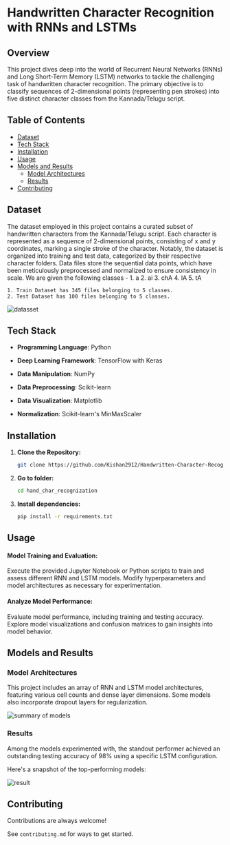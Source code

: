 # Handwritten Character Recognition with RNNs and LSTMs

## Overview

This project dives deep into the world of Recurrent Neural Networks (RNNs) and Long Short-Term Memory (LSTM) networks to tackle the challenging task of handwritten character recognition. The primary objective is to classify sequences of 2-dimensional points (representing pen strokes) into five distinct character classes from the Kannada/Telugu script.
    



## Table of Contents
- [Dataset](#dataset)
- [Tech Stack](#tech-stack)
- [Installation](#installation)
- [Usage](#usage)
- [Models and Results](#models-and-results)
  - [Model Architectures](#model-architectures)
  - [Results](#results)
- [Contributing](#contributing)


## Dataset

The dataset employed in this project contains a curated subset of handwritten characters from the Kannada/Telugu script. Each character is represented as a sequence of 2-dimensional points, consisting of x and y coordinates, marking a single stroke of the character. Notably, the dataset is organized into training and test data, categorized by their respective character folders. Data files store the sequential data points, which have been meticulously preprocessed and normalized to ensure consistency in scale.
We are given the following classes -
    1. a
    2. ai
    3. chA
    4. lA
    5. tA

    1. Train Dataset has 345 files belonging to 5 classes.
    2. Test Dataset has 100 files belonging to 5 classes.

![datasset](https://github.com/Kishan2912/Handwritten-Character-Recognition/assets/83392319/0d8b8918-0446-4517-8885-1f4abd3b32b1)

## Tech Stack

- **Programming Language**: Python

- **Deep Learning Framework**: TensorFlow with Keras
- **Data Manipulation**: NumPy
- **Data Preprocessing**: Scikit-learn
- **Data Visualization**: Matplotlib
- **Normalization**: Scikit-learn's MinMaxScaler

## Installation

1. **Clone the Repository:**

   ```bash
   git clone https://github.com/Kishan2912/Handwritten-Character-Recognition

2. **Go to folder:**
    ```bash
   cd hand_char_recognization

3. **Install dependencies:**
    ```bash
   pip install -r requirements.txt


## Usage

#### Model Training and Evaluation:

Execute the provided Jupyter Notebook or Python scripts to train and assess different RNN and LSTM models.
Modify hyperparameters and model architectures as necessary for experimentation.





#### Analyze Model Performance:

Evaluate model performance, including training and testing accuracy.
Explore model visualizations and confusion matrices to gain insights into model behavior.


## Models and Results
### Model Architectures
This project includes an array of RNN and LSTM model architectures, featuring various cell counts and dense layer dimensions. Some models also incorporate dropout layers for regularization.


![summary of models](https://github.com/Kishan2912/Handwritten-Character-Recognition/assets/83392319/b28f3afe-2ec0-4b79-9878-26271044501a)


### Results
Among the models experimented with, the standout performer achieved an outstanding testing accuracy of 98% using a specific LSTM configuration.

Here's a snapshot of the top-performing models:

![result](https://github.com/Kishan2912/Handwritten-Character-Recognition/assets/83392319/ac3b082e-0229-4675-ac22-53a96824c52e)






## Contributing

Contributions are always welcome!

See `contributing.md` for ways to get started.


